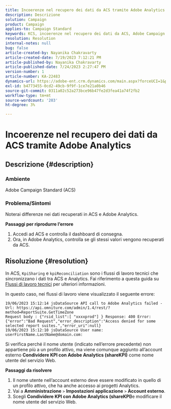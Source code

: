 ```yaml
---
title: Incoerenze nel recupero dei dati da ACS tramite Adobe Analytics
description: Descrizione
solution: Campaign
product: Campaign
applies-to: Campaign Standard
keywords: KCS, incoerenze nel recupero dei dati da ACS, Adobe Campaign Standard, Adobe Analytics, condividere KPI con Adobe Analytics
resolution: Resolution
internal-notes: null
bug: false
article-created-by: Nayanika Chakravarty
article-created-date: 7/19/2023 7:12:21 PM
article-published-by: Nayanika Chakravarty
article-published-date: 7/24/2023 2:27:47 PM
version-number: 1
article-number: KA-22483
dynamics-url: https://adobe-ent.crm.dynamics.com/main.aspx?forceUCI=1&pagetype=entityrecord&etn=knowledgearticle&id=f3f9052e-6826-ee11-9966-6045bd006c82
exl-id: b4773455-0cd2-49cb-9f9f-1ce7e21a0b46
source-git-commit: 0311a02c52a273bce96b47fe2d3fea41a74f2fb2
workflow-type: tm+mt
source-wordcount: '203'
ht-degree: 3%

---
```


# Incoerenze nel recupero dei dati da ACS tramite Adobe Analytics

## Descrizione {#description}


### Ambiente

Adobe Campaign Standard (ACS)

### Problema/Sintomi

Noterai differenze nei dati recuperati in ACS e Adobe Analytics.

<b>Passaggi per riprodurre l’errore</b>

1. Accedi ad ACS e controlla il dashboard di consegna.
2. Ora, in Adobe Analytics, controlla se gli stessi valori vengono recuperati da ACS.



## Risoluzione {#resolution}


In ACS, `KpiSharing` e `kpiReconciliation` sono i flussi di lavoro tecnici che sincronizzano i dati tra ACS e Analytics. Fai riferimento a questa guida su [Flussi di lavoro tecnici](https://experienceleague.adobe.com/docs/campaign-standard/using/administrating/application-settings/technical-workflows.html?lang=en) per ulteriori informazioni.

In questo caso, nei flussi di lavoro viene visualizzato il seguente errore:


```
19/06/2023 15:12:14 jsDataSource API call to Adobe Analytics failed - Url: https://api.omniture.com/admin/1.4/rest/?method=ReportSuite.GetTimeZone
Request body : {"rsid_list":[ "xxxxprod"] } Response: 400 Error: {"error":"Bad Request","error_description":"Access denied for some selected report suites.","error_uri":null}
19/06/2023 15:12:10 jsDataSource User name: userFirstName.LastName@domain.com:
```


Si verifica perché il nome utente (indicato nell’errore precedente) non appartiene più a un profilo attivo, ma viene comunque aggiunto all’account esterno <b>Condividere KPI con Adobe Analytics (shareKPI)</b> come nome utente del servizio Web.

<b>Passaggi da risolvere</b>

1. Il nome utente nell’account esterno deve essere modificato in quello di un profilo attivo, che ha anche accesso ai progetti Analytics.
2. Vai a <b>Amministrazione</b> `>`  <b>Impostazioni applicazione</b> `>`  <b>Account esterno</b>.
3. Scegli <b>Condividere KPI con Adobe Analytics (shareKPI)</b>e modificare il nome utente del servizio Web.
